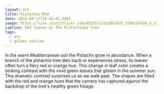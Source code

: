 ```yaml
---
layout: art
title: Pistachio Red
date: 2023-09-17T14:42:45.396Z
image: https://live.staticflickr.com/65535/53193807475_3f88cafeab_h_d.jpg
caption: Red leaves on the Pistachioio tree
tags:
  - art
  - golden section
---
```

In the warm Mediterranean soil the Pistache grow in abundance. When a branch of the pistachio tree dies back or experiences stress, its leaves often turn a fiery red or orange hue. This change in leaf color creates a striking contrast with the vivid green leaves that glisten in the summer sun. This dramatic contrast surprises us as we walk past. The shapes are filled with the red and orange hues that the camera has captured against the backdrop of the tree's healthy green foliage.